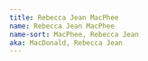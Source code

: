 ```yaml
---
title: Rebecca Jean MacPhee
name: Rebecca Jean MacPhee
name-sort: MacPhee, Rebecca Jean
aka: MacDonald, Rebecca Jean
---
```


